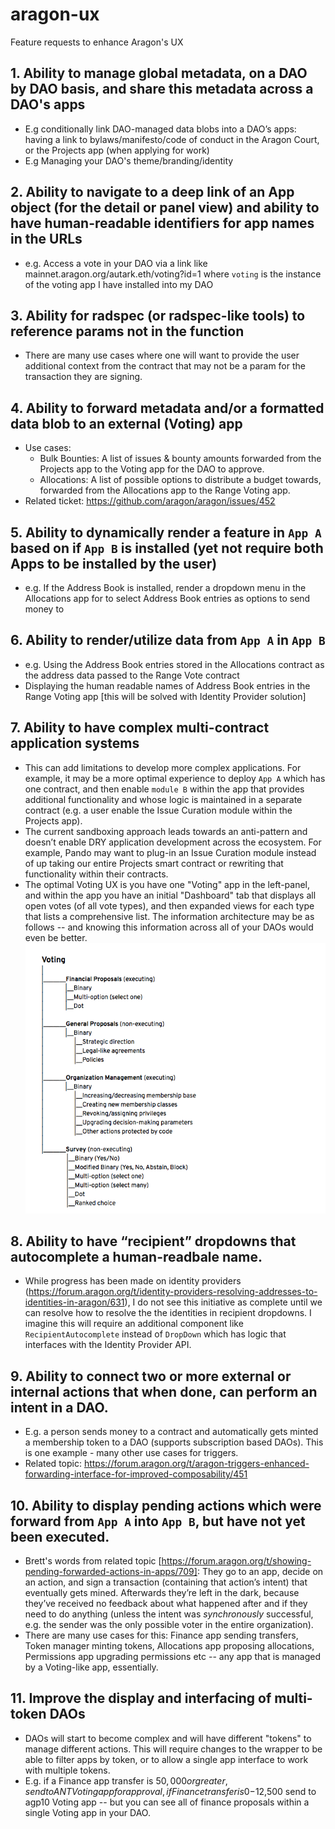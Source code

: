 # aragon-ux
Feature requests to enhance Aragon's UX


## 1. Ability to manage global metadata, on a DAO by DAO basis, and share this metadata across a DAO's apps
* E.g conditionally link DAO-managed data blobs into a DAO’s apps: having a link to bylaws/manifesto/code of conduct in the Aragon Court, or the Projects app (when applying for work)
* E.g Managing your DAO's theme/branding/identity

## 2. Ability to navigate to a deep link of an App object (for the detail or panel view) and ability to have human-readable identifiers for app names in the URLs
* e.g. Access a vote in your DAO via a link like mainnet.aragon.org/autark.eth/voting?id=1
where `voting` is the instance of the voting app I have installed into my DAO

## 3. Ability for radspec (or radspec-like tools) to reference params not in the function
* There are many use cases where one will want to provide the user additional context from the contract that may not be a param for the transaction they are signing.

## 4. Ability to forward metadata and/or a formatted data blob to an external (Voting) app
* Use cases:
  * Bulk Bounties: A list of issues &amp; bounty amounts forwarded from the Projects app to the Voting app for the DAO to approve.
  * Allocations: A list of possible options to distribute a budget towards, forwarded from the Allocations app to the Range Voting app.
* Related ticket: https://github.com/aragon/aragon/issues/452

## 5. Ability to dynamically render a feature in `App A` based on if `App B` is installed (yet not require both Apps to be installed by the user)
* e.g. If the Address Book is installed, render a dropdown menu in the Allocations app for to select Address Book entries as options to send money to

## 6. Ability to render/utilize data from `App A` in `App B`
* e.g. Using the Address Book entries stored in the Allocations contract as the address data passed to the Range Vote contract
* Displaying the human readable names of Address Book entries in the Range Voting app [this will be solved with Identity Provider solution]

## 7. Ability to have complex multi-contract application systems
* This can add limitations to develop more complex applications. For example, it may be a more optimal experience to deploy `App A` which has one contract, and then enable `module B` within the app that provides additional functionality and whose logic is maintained in a separate contract (e.g. a user enable the Issue Curation module within the Projects app). 
* The current sandboxing approach leads towards an anti-pattern and doesn’t enable DRY application development across the ecosystem. For example, Pando may want to plug-in an Issue Curation module instead of up taking our entire Projects smart contract or rewriting that functionality within their contracts.
* The optimal Voting UX is you have one "Voting" app in the left-panel, and within the app you have an initial "Dashboard" tab that displays all open votes (of all vote types), and then expanded views for each type that lists a comprehensive list. The information architecture may be as follows -- and knowing this information across all of your DAOs would even be better. 
![daoing](/images/daoing.png) 

## 8. Ability to have “recipient” dropdowns that autocomplete a human-readbale name.
* While progress has been made on identity providers (https://forum.aragon.org/t/identity-providers-resolving-addresses-to-identities-in-aragon/631), I do not see this initiative as complete until we can resolve how to resolve the the identities in recipient dropdowns. I imagine this will require an additional component like `RecipientAutocomplete` instead of `DropDown` which has logic that interfaces with the Identity Provider API.

## 9. Ability to connect two or more external or internal actions that when done, can perform an intent in a DAO.
* E.g. a person sends money to a contract and automatically gets minted a membership token to a DAO (supports subscription based DAOs). This is one example - many other use cases for triggers.
* Related topic: https://forum.aragon.org/t/aragon-triggers-enhanced-forwarding-interface-for-improved-composability/451

## 10. Ability to display pending actions which were forward from `App A` into `App B`, but have not yet been executed. 
* Brett's words from related topic [https://forum.aragon.org/t/showing-pending-forwarded-actions-in-apps/709]: They go to an app, decide on an action, and sign a transaction (containing that action’s intent) that eventually gets mined. Afterwards they’re left in the dark, because they’ve received no feedback about what happened after and if they need to do anything (unless the intent was *synchronously* successful, e.g. the sender was the only possible voter in the entire organization). 
* There are many use cases for this: Finance app sending transfers, Token manager minting tokens, Allocations app proposing allocations, Permissions app upgrading permissions etc -- any app that is managed by a Voting-like app, essentially.

## 11. Improve the display and interfacing of multi-token DAOs
* DAOs will start to become complex and will have different "tokens" to manage different actions. This will require changes to the wrapper to be able to filter apps by token, or to allow a single app interface to work with multiple tokens.
* E.g. if a Finance app transfer is $50,000 or greater, send to ANT Voting app for approval, if Finance transfer is 0-$12,500 send to agp10 Voting app -- but you can see all of finance proposals within a single Voting app in your DAO.
